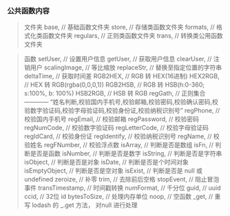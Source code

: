 ### 公共函数内容

> 文件夹
base,       // 基础函数文件夹
store,      // 存储类函数文件夹
formats,    // 格式化类函数文件夹
regulars,   // 正则类函数文件夹
trans,      // 转换类公用函数文件夹

> 函数
setUser,         // 设置用户信息
getUser,         // 获取用户信息
clearUser,       // 注销用户
scalingImage,    // 等比缩放
replaceStr,      // 替换至指定位置的字符串
deltaTime,       // 获取时间差
RGB2HEX,         // RGB 转 HEX(16进制)
HEX2RGB,         // HEX 转 RGB(rgba(0,0,0,1))
RGB2HSB,         // RGB 转 HSB(h:0-360; s:100%, b: 100%)
HSB2RGB,         // HSB 转 RGB
regGath,         // 正则集合 ———— “姓名判断,校验国内手机号,校验邮箱,校验密码,校验确认密码,校验数字验证码,校验字母验证码,校验身份证,校验纳税识别号”
regPhone,        // 校验国内手机号
regEmail,        // 校验邮箱
regPassword,     // 校验密码
regNumCode,      // 校验数字验证码
regLetterCode,   // 校验字母验证码
regIdCard,       // 校验身份证
regIdentify,     // 校验纳税识别号
regName,         // 校验姓名
regFNumber,      // 校验浮点数
isArray,         // 判断是否是数组
isFn,            // 判断是否是函数
isNumber,        // 判断是否是数字
isString,        // 判断是否是字符串
isObject,        // 判断是否是对象
isDate,          // 判断是否是个时间对象
isEmptyObject,   // 判断是否是空对象
isExist,         // 判断是否是 null 或 undefined
zeroize,         // 补零
trim,            // 去除前后空格
stopEvent,       // 阻止冒泡事件
transTimestamp,  // 时间戳转换
numFormat,       // 千分位
guid,            // uuid
ccid,            // 32位 id
bytesToSize,     // 处理内存单位
noop,            // 空函数
_get,            // 重写 lodash 的 _.get 方法， 对null 进行处理